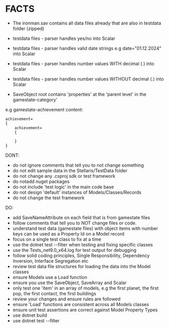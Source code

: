 # FACTS

- The ironman.sav contains all data files already that are also in testdata folder (zipped)
- testdata files - parser handles yes/no into Scalar<bool>
- testdata files - parser handles valid date strings e.g date="01.12.2024" into Scalar<DateOnly>
- testdata files - parser handles number values WITH decimal (.) into Scalar<float>
- testdata files - parser handles number values WITHOUT decimal (.) into Scalar<int>

- SaveObject root contains 'properties' at the 'parent level' in the gamestate-category' 

e.g gamestate-achievement content:

```sample
achievement=
{
    achievement=
    {

    }
}
```

DONT:

- do not ignore comments that tell you to not change something
- do not edit sample data in the Stellaris/TestData folder
- do not change any .csproj sdk or test framework
- do notadd nuget packages
- do not include 'test logic' in the main code base
- do not design 'default' instances of Models/Classes/Records
- do not change the test framework

DO:

- add SaveNameAttribute on each field that is from gamestate files
- follow comments that tell you to NOT change files or code.
- understand test data (gamestate files) with object items with number keys can be used as a Property Id on a Model record
- focus on a single test class to fix at a time
- use the dotnet test --filter <Expression> when testing and fixing specific classes
- use the Tests_net9.0_x64.log for test output for debugging
- follow solid coding principles, Single Responsibility, Dependency Inversion, Interface Segregation etc
- review test data file structures for loading the data into the Model classes
- ensure Models use a Load function 
- ensure you use the SaveObject, SaveArray and Scalar<T>
- only test one 'item' in an array of models, e.g the first planet, the first pop, the first contact, the first buildings
- review your changes and ensure rules are followed
- ensure 'Load' functions are consistent across all Models classes
- ensure unit test assertions are correct against Model Property Types
- use dotnet build
- use dotnet test --filter <Expression>
